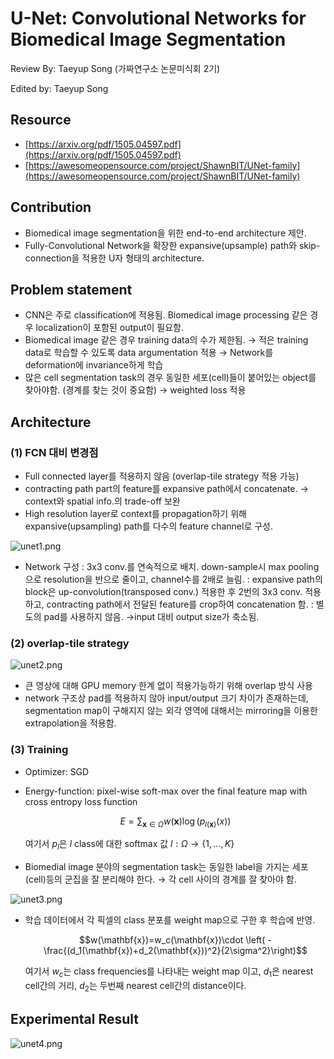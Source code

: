 # U-Net: Convolutional Networks for Biomedical Image Segmentation

Review By: Taeyup Song (가짜연구소 논문미식회 2기)

Edited by: Taeyup Song


## Resource

- [https://arxiv.org/pdf/1505.04597.pdf](https://arxiv.org/pdf/1505.04597.pdf)
- [https://awesomeopensource.com/project/ShawnBIT/UNet-family](https://awesomeopensource.com/project/ShawnBIT/UNet-family)

## Contribution

- Biomedical image segmentation을 위한 end-to-end architecture 제안.
- Fully-Convolutional Network을 확장한 expansive(upsample) path와 skip-connection을 적용한 U자 형태의 architecture.

## Problem statement

- CNN은 주로 classification에 적용됨. Biomedical image processing 같은 경우 localization이 포함된 output이 필요함.
- Biomedical image 같은 경우 training data의 수가 제한됨. 
→ 적은 training data로 학습할 수 있도록 data argumentation 적용
→ Network를 deformation에 invariance하게 학습
- 많은 cell segmentation task의 경우 동일한 세포(cell)들이 붙어있는 object를 찾아야함. (경계를 찾는 것이 중요함) → weighted loss 적용

## Architecture

### (1) FCN 대비 변경점

- Full connected layer를 적용하지 않음 (overlap-tile strategy 적용 가능)
- contracting path  part의 feature를 expansive path에서 concatenate. 
  → context와 spatial info.의 trade-off 보완
- High resolution layer로 context를 propagation하기 위해 expansive(upsampling) path를 다수의 feature channel로 구성.

![unet1.png](pic/unet/unet1.png)

- Network 구성
: 3x3 conv.를 연속적으로 배치. down-sample시 max pooling으로 resolution을 반으로 줄이고, channel수를 2배로 늘림.
: expansive path의 block은 up-convolution(transposed conv.) 적용한 후 2번의 3x3 conv. 적용하고, contracting path에서 전달된 feature를 crop하여 concatenation 함.
: 별도의 pad를 사용하지 않음. →input 대비 output size가 축소됨.

### (2) overlap-tile strategy

![unet2.png](pic/unet/unet2.png)

- 큰 영상에 대해 GPU memory 한계 없이 적용가능하기 위해 overlap 방식 사용
- network 구조상 pad를 적용하지 않아 input/output 크기 차이가 존재하는데, segmentation map이 구해지지 않는 외각 영역에 대해서는 mirroring을 이용한 extrapolation을 적용함.

### (3) Training

- Optimizer: SGD
- Energy-function: pixel-wise soft-max over the final feature map with cross entropy loss function

    $$E=\sum_{\mathbf{x}\in\Omega} w(\mathbf{x})\log(p_{l(\mathbf{x})}(x))$$

    여기서 $p_l$은 $l$ class에 대한 softmax 값  $l:\Omega\rightarrow\{1,...,K\}$

- Biomedial image 분야의 segmentation task는 동일한 label을 가지는 세포(cell)등의 군집을 잘 분리해야 한다. → 각 cell 사이의 경계를 잘 찾아야 함.

![unet3.png](pic/unet/unet3.png)

- 학습 데이터에서 각 픽셀의 class 분포를 weight map으로 구한 후 학습에 반영.

    $$w(\mathbf{x})=w_c(\mathbf{x})\cdot \left( -\frac{(d_1(\mathbf{x})+d_2(\mathbf{x}))^2}{2\sigma^2}\right)$$

    여기서 $w_c$는 class frequencies를 나타내는 weight map 이고, $d_1$은 nearest cell간의 거리, $d_2$는 두번째 nearest cell간의 distance이다.

## Experimental Result

![unet4.png](pic/unet/unet4.png)



